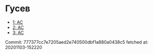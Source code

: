# Гусев
- [1: AC](1.md)
- [2: AC](2.md)
- [3: AC](3.md)

Commit: 777377cc7e7205aed2e740500dbf1a880a0438c5
 fetched at: 20201103-152220

